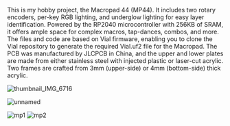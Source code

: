 This is my hobby project, the Macropad 44 (MP44). It includes two rotary encoders, per-key RGB lighting, and underglow lighting for easy layer identification. Powered by the RP2040 microcontroller with 256KB of SRAM, it offers ample space for complex macros, tap-dances, combos, and more. The files and code are based on Vial firmware, enabling you to clone the Vial repository to generate the required Vial.uf2 file for the Macropad. The PCB was manufactured by JLCPCB in China, and the upper and lower plates are made from either stainless steel with injected plastic or laser-cut acrylic. Two frames are crafted from 3mm (upper-side) or 4mm (bottom-side) thick acrylic.

![thumbnail_IMG_6716](https://github.com/user-attachments/assets/da26414c-b161-47b4-8911-7d0db79847ae)

![unnamed](https://github.com/user-attachments/assets/03ff8488-cb71-4ba5-9b2a-a95d9ce6b4a0)

![mp1](https://github.com/user-attachments/assets/568114bc-fb5b-4477-a09e-8d6f1cf08f56)
![mp2](https://github.com/user-attachments/assets/c7dde0da-3231-4021-9958-ac42a7ef21c7)
